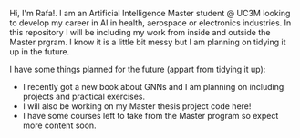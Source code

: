 Hi, I'm Rafa!. I am an Artificial Intelligence Master student @ UC3M looking to develop my career in AI in health, aerospace or electronics industries. 
In this repository I will be including my work from inside and outside the Master prgram. I know it is a little bit messy but I am planning on tidying it up in the future.

I have some things planned for the future (appart from tidying it up):
- I recently got a new book about GNNs and I am planning on including projects and practical exercises.
- I will also be working on my Master thesis project code here!
- I have some courses left to take from the Master program so expect more content soon.

<!---
rafardzp/rafardzp is a ✨ special ✨ repository because its `README.md` (this file) appears on your GitHub profile.
You can click the Preview link to take a look at your changes.
--->
